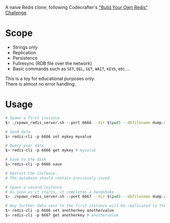 A naive Redis clone, following Codecrafter's ["Build Your Own Redis" Challenge](https://codecrafters.io/challenges/redis).

# Scope

- Strings only
- Replication
- Persistence
- Fullresync (RDB file over the network)
- Basic commands such as `SET`, `DEL`, `GET`, `WAIT`, `KEYS`, etc ...

This is a toy for educational purposes only.  
There is almost no error handling.

# Usage

```bash 
# Spawn a first instance
$> ./spawn_redis_server.sh --port 6666 --dir $(pwd) --dbfilename dump.rdb

# Send data
$> redis-cli -p 6666 set mykey myvalue

# Query your data
$> redis-cli -p 6666 get mykey # myvalue

# Save to the disk
$> redis-cli -p 6666 save

# Restart the instance.
# The database should contain previously saved.

# Spawn a second instance
# As soon as it starts, it completes a handshake 
$> ./spawn_redis_server.sh --port 6667 --dir $(pwd) --dbfilename dump.rdb --replicaof "localhost 6666"

# Any further data sent to the first instance will be replicated to the second one.
$> redis-cli -p 6666 set anotherkey anothervalue
$> redis-cli -p 6667 get anotherkey # anothervalue
```
